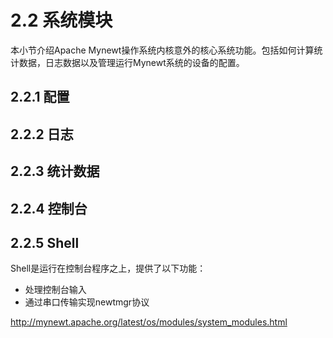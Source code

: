 # 2.2 系统模块

本小节介绍Apache Mynewt操作系统内核意外的核心系统功能。包括如何计算统计数据，日志数据以及管理运行Mynewt系统的设备的配置。

## 2.2.1 配置



## 2.2.2 日志



## 2.2.3 统计数据



## 2.2.4 控制台



## 2.2.5 Shell

Shell是运行在控制台程序之上，提供了以下功能：

- 处理控制台输入
- 通过串口传输实现newtmgr协议





http://mynewt.apache.org/latest/os/modules/system_modules.html
